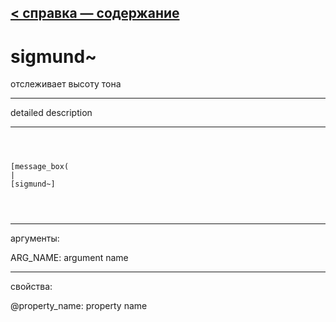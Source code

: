 [< справка — содержание](ceammc_lib.html)
---

# sigmund~


отслеживает высоту тона

---

detailed description
<br>


---


```



[message_box(                                 
|
[sigmund~]


            
```

---
аргументы:

ARG_NAME: argument name<br>

---
свойства:

@property_name: property name<br>

